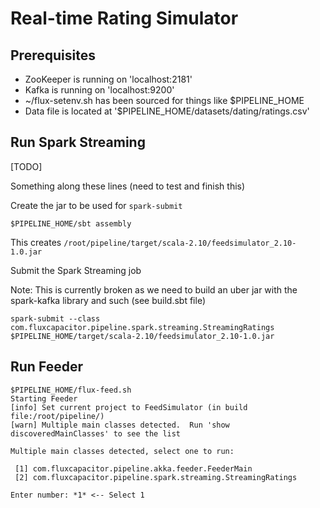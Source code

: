 # Real-time Rating Simulator

## Prerequisites
* ZooKeeper is running on 'localhost:2181'
* Kafka is running on 'localhost:9200' 
* ~/flux-setenv.sh has been sourced for things like $PIPELINE_HOME
* Data file is located at '$PIPELINE_HOME/datasets/dating/ratings.csv' 

## Run Spark Streaming
[TODO]

Something along these lines (need to test and finish this)

Create the jar to be used for `spark-submit`

```
$PIPELINE_HOME/sbt assembly
```
This creates `/root/pipeline/target/scala-2.10/feedsimulator_2.10-1.0.jar`

Submit the Spark Streaming job

Note:  This is currently broken as we need to build an uber jar with the spark-kafka library and such (see build.sbt file)
```
spark-submit --class com.fluxcapacitor.pipeline.spark.streaming.StreamingRatings $PIPELINE_HOME/target/scala-2.10/feedsimulator_2.10-1.0.jar
```

## Run Feeder
```
$PIPELINE_HOME/flux-feed.sh
Starting Feeder
[info] Set current project to FeedSimulator (in build file:/root/pipeline/)
[warn] Multiple main classes detected.  Run 'show discoveredMainClasses' to see the list

Multiple main classes detected, select one to run:

 [1] com.fluxcapacitor.pipeline.akka.feeder.FeederMain
 [2] com.fluxcapacitor.pipeline.spark.streaming.StreamingRatings

Enter number: *1* <-- Select 1
```
